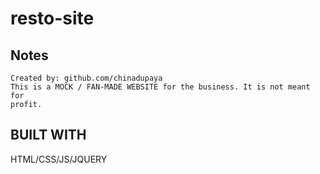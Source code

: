 # resto-site

## Notes
    Created by: github.com/chinadupaya
    This is a MOCK / FAN-MADE WEBSITE for the business. It is not meant for
    profit.

## BUILT WITH
HTML/CSS/JS/JQUERY